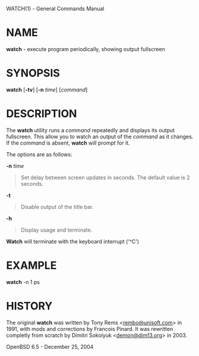 WATCH(1) - General Commands Manual

# NAME

**watch** - execute program periodically, showing output fullscreen

# SYNOPSIS

**watch**
\[**-tv**]
\[**-n**&nbsp;*time*]
\[*command*]

# DESCRIPTION

The
**watch**
utility runs a
*command*
repeatedly and displays its output fullscreen.
This allow you to watch an output of the
*command*
as it changes.
If the
*command*
is absent,
**watch**
will prompt for it.

The options are as follows:

**-n** *time*

> Set delay between screen updates in seconds.
> The default value is 2 seconds.

**-t**

> Disable output of the title bar.

**-h**

> Display usage and terminate.

**Watch**
will terminate with the keyboard interrupt
('^C')

# EXAMPLE

**watch**
\-n 1 ps

# HISTORY

The original
**watch**
was written by Tony Rems &lt;rembo@unisoft.com&gt; in 1991,
with mods and corrections by Francois Pinard.
It was rewritten completly from scratch by Dimitri Sokolyuk
&lt;demon@dim13.org&gt; in 2003.

OpenBSD 6.5 - December 25, 2004
